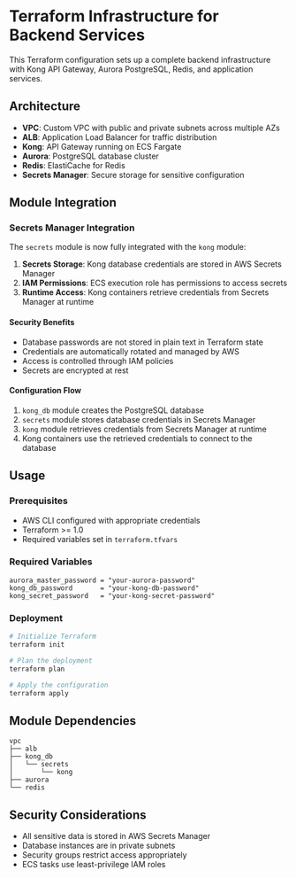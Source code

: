 # Terraform Infrastructure for Backend Services

This Terraform configuration sets up a complete backend infrastructure with Kong API Gateway, Aurora PostgreSQL, Redis, and application services.

## Architecture

- **VPC**: Custom VPC with public and private subnets across multiple AZs
- **ALB**: Application Load Balancer for traffic distribution
- **Kong**: API Gateway running on ECS Fargate
- **Aurora**: PostgreSQL database cluster
- **Redis**: ElastiCache for Redis
- **Secrets Manager**: Secure storage for sensitive configuration

## Module Integration

### Secrets Manager Integration

The `secrets` module is now fully integrated with the `kong` module:

1. **Secrets Storage**: Kong database credentials are stored in AWS Secrets Manager
2. **IAM Permissions**: ECS execution role has permissions to access secrets
3. **Runtime Access**: Kong containers retrieve credentials from Secrets Manager at runtime

#### Security Benefits

- Database passwords are not stored in plain text in Terraform state
- Credentials are automatically rotated and managed by AWS
- Access is controlled through IAM policies
- Secrets are encrypted at rest

#### Configuration Flow

1. `kong_db` module creates the PostgreSQL database
2. `secrets` module stores database credentials in Secrets Manager
3. `kong` module retrieves credentials from Secrets Manager at runtime
4. Kong containers use the retrieved credentials to connect to the database

## Usage

### Prerequisites

- AWS CLI configured with appropriate credentials
- Terraform >= 1.0
- Required variables set in `terraform.tfvars`

### Required Variables

```hcl
aurora_master_password = "your-aurora-password"
kong_db_password       = "your-kong-db-password"
kong_secret_password   = "your-kong-secret-password"
```

### Deployment

```bash
# Initialize Terraform
terraform init

# Plan the deployment
terraform plan

# Apply the configuration
terraform apply
```

## Module Dependencies

```
vpc
├── alb
├── kong_db
│   └── secrets
│       └── kong
├── aurora
└── redis
```

## Security Considerations

- All sensitive data is stored in AWS Secrets Manager
- Database instances are in private subnets
- Security groups restrict access appropriately
- ECS tasks use least-privilege IAM roles 